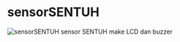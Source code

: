 # sensorSENTUH
![sensorSENTUH](https://socialify.git.ci/fardardnsyh/sensorSENTUH/image?language=1&name=1&owner=1&stargazers=1&theme=Dark)
sensor SENTUH make LCD dan buzzer
